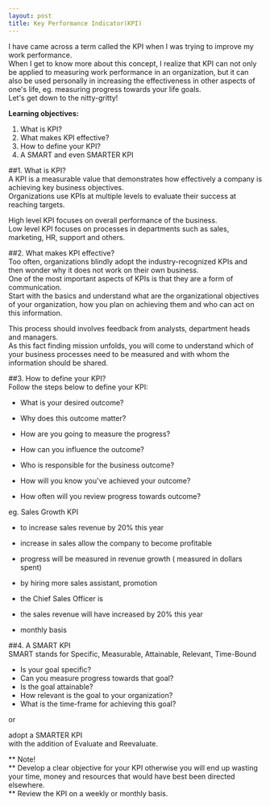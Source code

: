 ```yaml
---
layout: post
title: Key Performance Indicator(KPI)
---
```


I have came across a term called the KPI when I was trying to improve my work performance.  
When I get to know more about this concept, I realize that KPI can not only be applied to measuring work performance in an organization, 
but it can also be used personally in increasing the effectiveness in other aspects of one's life, eg. measuring progress towards your life goals.  
Let's get down to the nitty-gritty!  


**Learning objectives:**  
1. What is KPI?  
2. What makes KPI effective?  
3. How to define your KPI?  
4. A SMART and even SMARTER KPI  

##1. What is KPI?  
A KPI is a measurable value that demonstrates how effectively a company is achieving key business objectives.  
Organizations use KPIs at multiple levels to evaluate their success at reaching targets.  

High level KPI focuses on overall performance of the business.  
Low level KPI focuses on processes in departments such as sales, marketing, HR, support and others.  

##2. What makes KPI effective?  
Too often, organizations blindly adopt the industry-recognized KPIs and then wonder why it does not work on their own business.  
One of the most important aspects of KPIs is that they are a form of communication.  
Start with the basics and understand what are the organizational objectives of your organization,
how you plan on achieving them and who can act on this information.  

This process should involves feedback from analysts, department heads and managers.  
As this fact finding mission unfolds, you will come to understand which of your business processes need to be measured and with whom the information should be shared.  


##3. How to define your KPI?  
Follow the steps below to define your KPI:  
- What is your desired outcome?  
- Why does this outcome matter?  
- How are you going to measure the progress?  
- How can you influence the outcome?  

- Who is responsible for the business outcome?  
- How will you know you've achieved your outcome?  
- How often will you review progress towards outcome?  

eg. Sales Growth KPI   
- to increase sales revenue by 20% this year  
- increase in sales allow the company to become profitable   
- progress will be measured in revenue growth ( measured in dollars spent)   
- by hiring more sales assistant, promotion  

- the Chief Sales Officer is  
- the sales revenue will have increased by 20% this year   
- monthly basis   


##4. A SMART KPI  
SMART stands for Specific, Measurable, Attainable, Relevant, Time-Bound  
- Is your goal specific?  
- Can you measure progress towards that goal?  
- Is the goal attainable?  
- How relevant is the goal to your organization?  
- What is the time-frame for achieving this goal?  

or   

adopt a SMARTER KPI  
with the addition of Evaluate and Reevaluate.  


** Note!  
** Develop a clear objective for your KPI otherwise you will end up wasting your time, money and resources that would have best been directed elsewhere.  
** Review the KPI on a weekly or monthly basis. 


